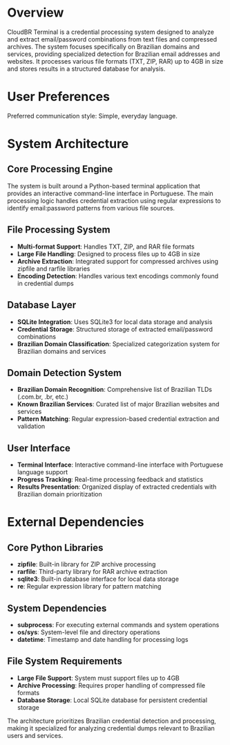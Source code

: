 # Overview

CloudBR Terminal is a credential processing system designed to analyze and extract email/password combinations from text files and compressed archives. The system focuses specifically on Brazilian domains and services, providing specialized detection for Brazilian email addresses and websites. It processes various file formats (TXT, ZIP, RAR) up to 4GB in size and stores results in a structured database for analysis.

# User Preferences

Preferred communication style: Simple, everyday language.

# System Architecture

## Core Processing Engine
The system is built around a Python-based terminal application that provides an interactive command-line interface in Portuguese. The main processing logic handles credential extraction using regular expressions to identify email:password patterns from various file sources.

## File Processing System
- **Multi-format Support**: Handles TXT, ZIP, and RAR file formats
- **Large File Handling**: Designed to process files up to 4GB in size
- **Archive Extraction**: Integrated support for compressed archives using zipfile and rarfile libraries
- **Encoding Detection**: Handles various text encodings commonly found in credential dumps

## Database Layer
- **SQLite Integration**: Uses SQLite3 for local data storage and analysis
- **Credential Storage**: Structured storage of extracted email/password combinations
- **Brazilian Domain Classification**: Specialized categorization system for Brazilian domains and services

## Domain Detection System
- **Brazilian Domain Recognition**: Comprehensive list of Brazilian TLDs (.com.br, .br, etc.)
- **Known Brazilian Services**: Curated list of major Brazilian websites and services
- **Pattern Matching**: Regular expression-based credential extraction and validation

## User Interface
- **Terminal Interface**: Interactive command-line interface with Portuguese language support
- **Progress Tracking**: Real-time processing feedback and statistics
- **Results Presentation**: Organized display of extracted credentials with Brazilian domain prioritization

# External Dependencies

## Core Python Libraries
- **zipfile**: Built-in library for ZIP archive processing
- **rarfile**: Third-party library for RAR archive extraction
- **sqlite3**: Built-in database interface for local data storage
- **re**: Regular expression library for pattern matching

## System Dependencies
- **subprocess**: For executing external commands and system operations
- **os/sys**: System-level file and directory operations
- **datetime**: Timestamp and date handling for processing logs

## File System Requirements
- **Large File Support**: System must support files up to 4GB
- **Archive Processing**: Requires proper handling of compressed file formats
- **Database Storage**: Local SQLite database for persistent credential storage

The architecture prioritizes Brazilian credential detection and processing, making it specialized for analyzing credential dumps relevant to Brazilian users and services.
